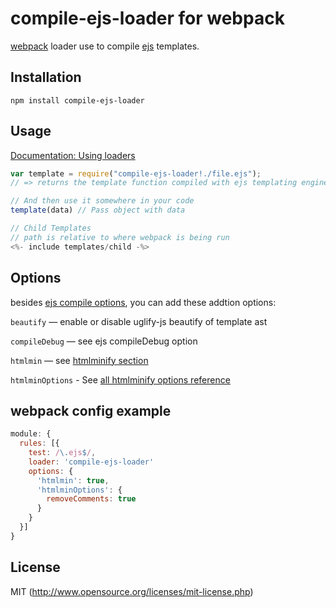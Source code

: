 # compile-ejs-loader for webpack

[webpack](http://webpack.github.io/) loader use to compile [ejs](https://github.com/mde/ejs) templates.

## Installation

`npm install compile-ejs-loader`

## Usage

[Documentation: Using loaders](http://webpack.github.io/docs/using-loaders.html)

``` javascript
var template = require("compile-ejs-loader!./file.ejs");
// => returns the template function compiled with ejs templating engine.

// And then use it somewhere in your code
template(data) // Pass object with data

// Child Templates
// path is relative to where webpack is being run
<%- include templates/child -%>
```

## Options

besides [ejs compile options](https://github.com/mde/ejs#options), you can add these addtion options:

`beautify` — enable or disable uglify-js beautify of template ast

`compileDebug` — see ejs compileDebug option

`htmlmin` — see [htmlminify section](#htmlminify)

`htmlminOptions` - See [all htmlminify options reference](https://github.com/kangax/html-minifier#options-quick-reference)

## webpack config example

```javascript
module: {
  rules: [{
    test: /\.ejs$/,
    loader: 'compile-ejs-loader'
    options: {
      'htmlmin': true,
      'htmlminOptions': {
        removeComments: true
      }
    }
  }]
}
```

## License

MIT (http://www.opensource.org/licenses/mit-license.php)
